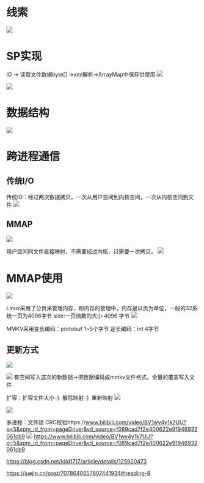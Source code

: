# 线索

![](http://wupan.dns.army:5000/wupan/Typora-Picgo-Gitee/raw/branch/master/img/202303072120825.png)

# SP实现
IO -> 读取文件数据byte[] ->xml解析->ArrayMap中保存供使用
![](http://wupan.dns.army:5000/wupan/Typora-Picgo-Gitee/raw/branch/master/img/202303072129628.png)


![](http://wupan.dns.army:5000/wupan/Typora-Picgo-Gitee/raw/branch/master/img/202303072153942.png)

# 数据结构
![](http://wupan.dns.army:5000/wupan/Typora-Picgo-Gitee/raw/branch/master/img/202303072154227.png)

# 跨进程通信
## 传统I/O
传统IO：经过两次数据拷贝，一次从用户空间到内核空间，一次从内核空间到文件
![](http://wupan.dns.army:5000/wupan/Typora-Picgo-Gitee/raw/branch/master/img/202303072158717.png)

## MMAP
![](http://wupan.dns.army:5000/wupan/Typora-Picgo-Gitee/raw/branch/master/img/202303072203311.png)


用户空间同文件直接映射，不需要经过内核，只需要一次拷贝。
![](http://wupan.dns.army:5000/wupan/Typora-Picgo-Gitee/raw/branch/master/img/202303072205609.png)

# MMAP使用
![](http://wupan.dns.army:5000/wupan/Typora-Picgo-Gitee/raw/branch/master/img/202303081359528.png)

Linux采用了分页来管理内存，即内存的管理中，内存是以页为单位，一般的32系统一页为4096字节
size:一页倍数的大小 4096 字节
![](http://wupan.dns.army:5000/wupan/Typora-Picgo-Gitee/raw/branch/master/img/202303081404279.png)

MMKV采用变长编码：protobuf  1~5个字节
定长编码：int 4字节

## 更新方式
![](http://wupan.dns.army:5000/wupan/Typora-Picgo-Gitee/raw/branch/master/img/202303081414310.png)

![](http://wupan.dns.army:5000/wupan/Typora-Picgo-Gitee/raw/branch/master/img/202303081415969.png)
有空间写入这次的新数据->把数据编码成mmkv文件格式，全量的覆盖写入文件

扩容：扩容文件大小-》解除映射-》重新映射
![](http://wupan.dns.army:5000/wupan/Typora-Picgo-Gitee/raw/branch/master/img/202303081417325.png)

![](http://wupan.dns.army:5000/wupan/Typora-Picgo-Gitee/raw/branch/master/img/202303081419016.png)

多进程：文件锁  CRC校验https://www.bilibili.com/video/BV1wy4y1k7UU?p=5&spm_id_from=pageDriver&vd_source=f089cad7f2e400622e91946932061cb9
![](http://wupan.dns.army:5000/wupan/Typora-Picgo-Gitee/raw/branch/master/img/202303081421248.png)
https://www.bilibili.com/video/BV1wy4y1k7UU?p=5&spm_id_from=pageDriver&vd_source=f089cad7f2e400622e91946932061cb9

https://blog.csdn.net/ldld1717/article/details/125920473

https://juejin.cn/post/7078640657807441934#heading-8
